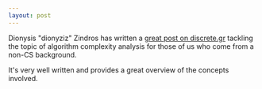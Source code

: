 ```yaml
---
layout: post
---
```


Dionysis "dionyziz" Zindros has written a [great post on discrete.gr](http://discrete.gr/complexity/) tackling the topic of algorithm complexity analysis for those of us who come from a non-CS background.

It's very well written and provides a great overview of the concepts involved.